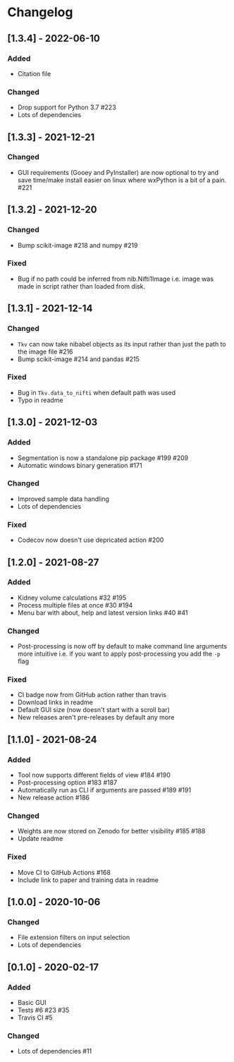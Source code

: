 # Changelog

## [1.3.4] - 2022-06-10

### Added
* Citation file

### Changed
* Drop support for Python 3.7 #223
* Lots of dependencies 


## [1.3.3] - 2021-12-21

### Changed
* GUI requirements (Gooey and PyInstaller) are now optional to try and save time/make install easier on linux where wxPython is a bit of a pain. #221


## [1.3.2] - 2021-12-20

### Changed
* Bump scikit-image #218 and numpy #219

### Fixed
* Bug if no path could be inferred from nib.Nifti1Image i.e. image was made in script rather than loaded from disk.


## [1.3.1] - 2021-12-14

### Changed
* `Tkv` can now take nibabel objects as its input rather than just the path to the image file #216
* Bump scikit-image #214 and pandas #215

### Fixed 
* Bug in `Tkv.data_to_nifti` when default path was used
* Typo in readme


## [1.3.0] - 2021-12-03

### Added
* Segmentation is now a standalone pip package #199 #209
* Automatic windows binary generation #171

### Changed
* Improved sample data handling
* Lots of dependencies

### Fixed
* Codecov now doesn't use depricated action #200


## [1.2.0] - 2021-08-27

### Added
* Kidney volume calculations #32 #195
* Process multiple files at once #30 #194
* Menu bar with about, help and latest version links #40 #41

### Changed
* Post-processing is now off by default to make command line arguments more intuitive i.e. if you want to apply post-processing you add the `-p` flag

### Fixed
* CI badge now from GitHub action rather than travis
* Download links in readme
* Default GUI size (now doesn't start with a scroll bar)
* New releases aren't pre-releases by default any more


## [1.1.0] - 2021-08-24

### Added
* Tool now supports different fields of view #184 #190
* Post-processing option #183 #187
* Automatically run as CLI if arguments are passed #189 #191
* New release action #186

### Changed
* Weights are now stored on Zenodo for better visibility #185 #188
* Update readme

### Fixed
* Move CI to GitHub Actions #168
* Include link to paper and training data in readme


## [1.0.0] - 2020-10-06

### Changed
* File extension filters on input selection
* Lots of dependencies


## [0.1.0] - 2020-02-17

### Added
* Basic GUI
* Tests #6 #23 #35
* Travis CI #5

### Changed
* Lots of dependencies #11